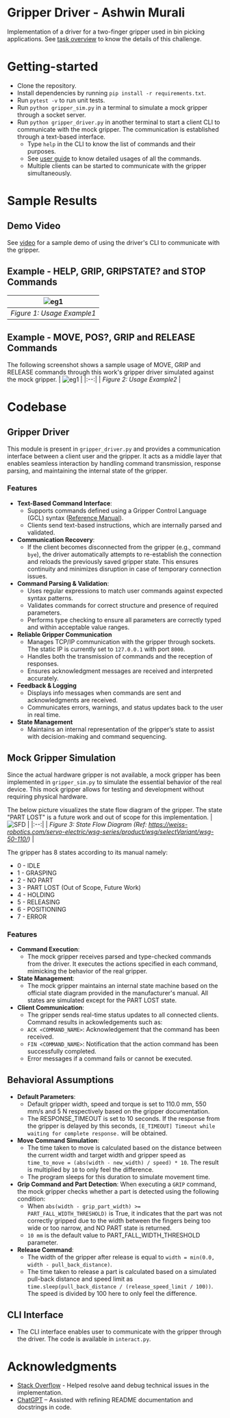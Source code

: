 # Gripper Driver - Ashwin Murali
Implementation of a driver for a two-finger gripper used in bin picking applications. See [task overview](docs/task.md) to know the details of this challenge.

# Getting-started
- Clone the repository.
- Install dependencies by running `pip install -r requirements.txt`.
- Run `pytest -v` to run unit tests.
- Run `python gripper_sim.py` in a terminal to simulate a mock gripper through a socket server.
- Run `python gripper_driver.py` in another terminal to start a client CLI to communicate with the mock gripper. The communication is established through a text-based interface. 
    - Type `help` in the CLI to know the list of commands and their purposes.
    - See [user guide](docs/user_guide.md) to know detailed usages of all the commands.
    - Multiple clients can be started to communicate with the gripper simultaneously.

# Sample Results

## Demo Video
See [video](docs/sample_demo.m4v) for a sample demo of using the driver's CLI to communicate with the gripper.

## Example - HELP, GRIP, GRIPSTATE? and STOP Commands
| ![eg1](docs/usage_eg1.png "Usage Example 1") |
|:--:|
| *Figure 1: Usage Example1* |

## Example - MOVE, POS?, GRIP and RELEASE Commands
The following screenshot shows a sample usage of MOVE, GRIP and RELEASE commands through this work's gripper driver simulated against the mock gripper. 
| ![eg1](docs/usage_eg2.png "Usage Example 2") |
|:--:|
| *Figure 2: Usage Example2* |

# Codebase

## Gripper Driver
This module is present in `gripper_driver.py` and provides a communication interface between a client user and the gripper. It acts as a middle layer that enables seamless interaction by handling command transmission, response parsing, and maintaining the internal state of the gripper.
### Features
- **Text-Based Command Interface**: 
    - Supports commands defined using a Gripper Control Language (GCL) syntax ([Reference Manual](https://weiss-robotics.com/servo-electric/wsg-series/product/wsg/selectVariant/wsg-50-110/?file=files/downloads/wsg/wsg_gcl_reference_manual_en.pdf&cid=11209)).
    - Clients send text-based instructions, which are internally parsed and validated.
- **Communication Recovery**: 
    - If the client becomes disconnected from the gripper (e.g., command `bye`), the driver automatically attempts to re-establish the connection and reloads the previously saved gripper state. This ensures continuity and minimizes disruption in case of temporary connection issues.
- **Command Parsing & Validation**: 
    - Uses regular expressions to match user commands against expected syntax patterns.
    - Validates commands for correct structure and presence of required parameters.
    - Performs type checking to ensure all parameters are correctly typed and within acceptable value ranges.
- **Reliable Gripper Communication**
    - Manages TCP/IP communication with the gripper through sockets. The static IP is currently set to `127.0.0.1` with port `8000`.
    - Handles both the transmission of commands and the reception of responses.
    - Ensures acknowledgment messages are received and interpreted accurately.
- **Feedback & Logging**
    - Displays info messages when commands are sent and acknowledgments are received.
    - Communicates errors, warnings, and status updates back to the user in real time.
- **State Management**
    - Maintains an internal representation of the gripper’s state to assist with decision-making and command sequencing.

## Mock Gripper Simulation
Since the actual hardware gripper is not available, a mock gripper has been implemented in `gripper_sim.py` to simulate the essential behavior of the real device. This mock gripper allows for testing and development without requiring physical hardware. 

The below picture visualizes the state flow diagram of the gripper. The state "PART LOST" is a future work and out of scope for this implementation.
| ![SFD](docs/state_flow_diagram.png "SFD") |
|:--:|
| *Figure 3: State Flow Diagram (Ref: https://weiss-robotics.com/servo-electric/wsg-series/product/wsg/selectVariant/wsg-50-110/)* |

The gripper has 8 states according to its manual namely:
- 0 - IDLE
- 1 - GRASPING
- 2 - NO PART
- 3 - PART LOST (Out of Scope, Future Work)
- 4 - HOLDING
- 5 - RELEASING
- 6 - POSITIONING
- 7 - ERROR

### Features
- **Command Execution**:
    - The mock gripper receives parsed and type-checked commands from the driver. It executes the actions specified in each command, mimicking the behavior of the real gripper.
- **State Management**:
    - The mock gripper maintains an internal state machine based on the official state diagram provided in the manufacturer's manual. All states are simulated except for the PART LOST state.
- **Client Communication**:
    - The gripper sends real-time status updates to all connected clients. Command results in ackowledgements such as:
    - `ACK <COMMAND_NAME>`: Acknowledgement that the command has been received.
    - `FIN <COMMAND_NAME>`: Notification that the action command has been successfully completed.
    - Error messages if a command fails or cannot be executed.

## Behavioral Assumptions
- **Default Parameters**:
    - Default gripper width, speed and torque is set to 110.0 mm, 550 mm/s and 5 N respectively based on the gripper documentation.
    - The RESPONSE_TIMEOUT is set to 10 seconds. If the response from the gripper is delayed by this seconds, `[E_TIMEOUT] Timeout while waiting for complete response.` will be obtained.
- **Move Command Simulation**:
    - The time taken to move is calculated based on the distance between the current width and target width and gripper speed as `time_to_move = (abs(width - new_width) / speed) * 10`. The result is multiplied by `10` to only feel the difference.
    - The program sleeps for this duration to simulate movement time.
- **Grip Command and Part Detection**: When executing a `GRIP` command, the mock gripper checks whether a part is detected using the following condition:
    - When `abs(width - grip_part_width) >= PART_FALL_WIDTH_THRESHOLD)` is True, it indicates that the part was not correctly gripped due to the width between the fingers being too wide or too narrow, and NO PART state is returned.
    - `10 mm` is the default value to PART_FALL_WIDTH_THRESHOLD parameter.
- **Release Command**:
    - The width of the gripper after release is equal to `width = min(0.0, width - pull_back_distance)`.
    - The time taken to release a part is calculated based on a simulated pull-back distance and speed limit as `time.sleep(pull_back_distance / (release_speed_limit / 100))`. The speed is divided by 100 here to only feel the difference.

## CLI Interface
- The CLI interface enables user to communicate with the gripper through the driver. The code is available in `interact.py`.

# Acknowledgments
- [Stack Overflow](https://stackoverflow.com/questions) - Helped resolve aand debug technical issues in the implementation.
- [ChatGPT](https://chatgpt.com/) – Assisted with refining README documentation and docstrings in code.
